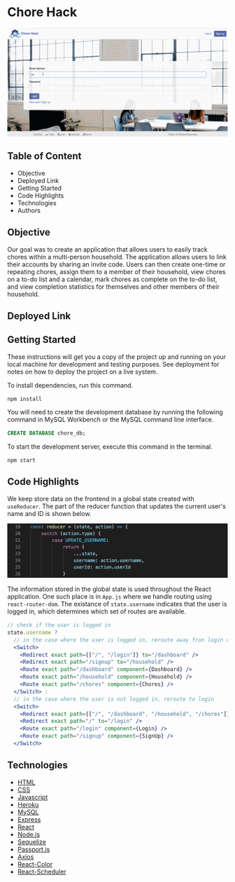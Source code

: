 # Chore Hack


![Web Screenshot](./client/public/img/WireFrame1.gif)


## Table of Content
- Objective
- Deployed Link
- Getting Started
- Code Highlights
- Technologies
- Authors

## Objective

Our goal was to create an application that allows users to easily track chores within a multi-person household. The application allows users to link their accounts by sharing an invite code. Users can then create one-time or repeating chores, assign them to a member of their household, view chores on a to-do list and a calendar, mark chores as complete on the to-do list, and view completion statistics for themselves and other members of their household.

## Deployed Link


## Getting Started
These instructions will get you a copy of the project up and running on your local machine for development and testing purposes. See deployment for notes on how to deploy the project on a live system.

To install dependencies, run this command.

```
npm install
```

You will need to create the development database by running the following command in MySQL Workbench or the MySQL command line interface.

```SQL
CREATE DATABASE chore_db;
```

To start the development server, execute this command in the terminal.

```
npm start
```

## Code Highlights

We keep store data on the frontend in a global state created with `useReducer`. The part of the reducer function that updates the current user's name and ID is shown below.

![Screenshot](./client/public/img/reducer.png)

The information stored in the global state is used throughout the React application. One such place is in `App.js` where we handle routing using `react-router-dom`. The existance of `state.username` indicates that the user is logged in, which determines which set of routes are available.

```jsx
// check if the user is logged in
state.username ?
  // in the case where the user is logged in, reroute away fron login or signup
  <Switch>
    <Redirect exact path={["/", "/login"]} to="/dashboard" />
    <Redirect exact path="/signup" to="/household" />
    <Route exact path="/dashboard" component={Dashboard} />
    <Route exact path="/household" component={Household} />
    <Route exact path="/chores" component={Chores} />
  </Switch> :
  // in the case where the user is not logged in, reroute to login
  <Switch>
    <Redirect exact path={["/", "/dashboard", "/household", "/chores"]} to="/login" />
    <Redirect exact path="/" to="/login" />
    <Route exact path="/login" component={Login} />
    <Route exact path="/signup" component={SignUp} />
  </Switch>
```

## Technologies
* [HTML](https://developer.mozilla.org/en-US/docs/Web/HTML)
* [CSS](https://developer.mozilla.org/en-US/docs/Web/CSS)
* [Javascript](https://developer.mozilla.org/en-US/docs/Web/JavaScrip)
* [Heroku](https://www.heroku.com/)
* [MySQL](https://www.mysql.com/)
* [Express](https://expressjs.com/)
* [React](https://reactjs.org/)
* [Node.js](https://nodejs.org/en/)
* [Sequelize](https://sequelize.org/)
* [Passport.js](http://www.passportjs.org/)
* [Axios](https://www.npmjs.com/package/axios)
* [React-Color](https://casesandberg.github.io/react-color/)
* [React-Scheduler](https://devexpress.github.io/devextreme-reactive/react/scheduler/docs/guides/fundamentals/)
